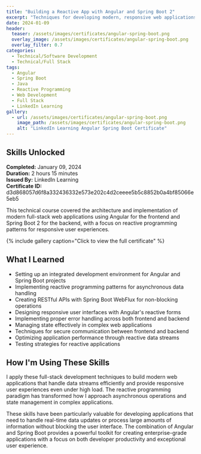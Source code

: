 ```yaml
---
title: "Building a Reactive App with Angular and Spring Boot 2"
excerpt: "Techniques for developing modern, responsive web applications using Angular frontend and Spring Boot backend with reactive programming principles"
date: 2024-01-09
header:
  teaser: /assets/images/certificates/angular-spring-boot.png
  overlay_image: /assets/images/certificates/angular-spring-boot.png
  overlay_filter: 0.7
categories:
  - Technical/Software Development
  - Technical/Full Stack
tags:
  - Angular
  - Spring Boot
  - Java
  - Reactive Programming
  - Web Development
  - Full Stack
  - LinkedIn Learning
gallery:
  - url: /assets/images/certificates/angular-spring-boot.png
    image_path: /assets/images/certificates/angular-spring-boot.png
    alt: "LinkedIn Learning Angular Spring Boot Certificate"
---
```


## Skills Unlocked

**Completed:** January 09, 2024  
**Duration:** 2 hours 15 minutes  
**Issued By:** LinkedIn Learning  
**Certificate ID:** d3d868057d6f8a332436332e573e202c4d2ceeee5b5c8852b0a4bf85066e5eb5

This technical course covered the architecture and implementation of modern full-stack web applications using Angular for the frontend and Spring Boot 2 for the backend, with a focus on reactive programming patterns for responsive user experiences.

{% include gallery caption="Click to view the full certificate" %}

## What I Learned

* Setting up an integrated development environment for Angular and Spring Boot projects
* Implementing reactive programming patterns for asynchronous data handling
* Creating RESTful APIs with Spring Boot WebFlux for non-blocking operations
* Designing responsive user interfaces with Angular's reactive forms
* Implementing proper error handling across both frontend and backend
* Managing state effectively in complex web applications
* Techniques for secure communication between frontend and backend
* Optimizing application performance through reactive data streams
* Testing strategies for reactive applications

## How I'm Using These Skills

I apply these full-stack development techniques to build modern web applications that handle data streams efficiently and provide responsive user experiences even under high load. The reactive programming paradigm has transformed how I approach asynchronous operations and state management in complex applications.

These skills have been particularly valuable for developing applications that need to handle real-time data updates or process large amounts of information without blocking the user interface. The combination of Angular and Spring Boot provides a powerful toolkit for creating enterprise-grade applications with a focus on both developer productivity and exceptional user experience.